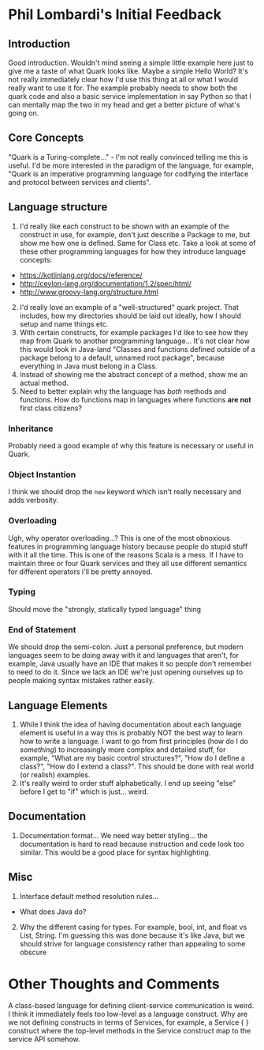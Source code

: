 # Phil Lombardi's Initial Feedback

## Introduction

Good introduction. Wouldn't mind seeing a simple little example here just to give me a taste of what Quark looks like. Maybe a simple Hello World? It's not really immediately clear how I'd use this thing at all or what I would really want to use it for. The example probably needs to show both the quark code and also a basic service implementation in say Python so that I can mentally map the two in my head and get a better picture of what's going on.

## Core Concepts

"Quark is a Turing-complete..." - I'm not really convinced telling me this is useful. I'd be more interested in the paradigm of the language, for example, "Quark is an imperative programming language for codifying the interface and protocol between services and clients".

## Language structure

1. I'd really like each construct to be shown with an example of the construct in use, for example, don't just describe a Package to me, but show me how one is defined. Same for Class etc. Take a look at some of these other programming languages for how they introduce language concepts:
  - https://kotlinlang.org/docs/reference/
  - http://ceylon-lang.org/documentation/1.2/spec/html/
  - http://www.groovy-lang.org/structure.html

2. I'd really love an example of a "well-structured" quark project. That includes, how my directories should be laid out ideally, how I should setup and name things etc.
3. With certain constructs, for example packages I'd like to see how they map from Quark to another programming language... It's not clear how this would look in Java-land "Classes and functions defined outside of a package belong to a default, unnamed root package", because everything in Java must belong in a Class.
4. Instead of showing me the abstract concept of a method, show me an actual method.
5. Need to better explain why the language has *both* methods and functions. How do functions map in languages where functions **are not** first class citizens?

### Inheritance

Probably need a good example of why this feature is necessary or useful in Quark.

### Object Instantion

I think we should drop the `new` keyword which isn't really necessary and adds verbosity.

### Overloading

Ugh, why operator overloading...? This is one of the most obnoxious features in programming language history because people do stupid stuff with it all the time. This is one of the reasons Scala is a <insert bad word> mess. If I have to maintain three or four Quark services and they all use different semantics for different operators i'll be pretty annoyed.

### Typing

Should move the "strongly, statically typed language" thing 

### End of Statement

We should drop the semi-colon. Just a personal preference, but modern languages seem to be doing away with it and languages that aren't, for example, Java usually have an IDE that makes it so people don't remember to need to do it. Since we lack an IDE we're just opening ourselves up to people making syntax mistakes rather easily.

## Language Elements

1. While I think the idea of having documentation about each language element is useful in a way this is probably NOT the best way to learn how to write a language. I want to go from first principles (how do I do *something*) to increasingly more complex and detailed stuff, for example, "What are my basic control structures?", "How do I define a class?", "How do I extend a class?". This should be done with real world (or realish) examples.
2. It's really weird to order stuff alphabetically. I end up seeing "else" before I get to "if" which is just... weird.

## Documentation

1. Documentation format... We need way better styling... the documentation is hard to read because instruction and code look too similar. This would be a good place for syntax highlighting.

## Misc

1. Interface default method resolution rules...
  - What does Java do?
2. Why the different casing for types. For example, bool, int, and float vs List, String. I'm guessing this was done because it's like Java, but we should strive for language consistency rather than appealing to some obscure


# Other Thoughts and Comments

A class-based language for defining client-service communication is weird. I think it immediately feels too low-level as a language construct. Why are we not defining constructs in terms of Services, for example, a Service <identifier> { } construct where the top-level methods in the Service construct map to the service API somehow.